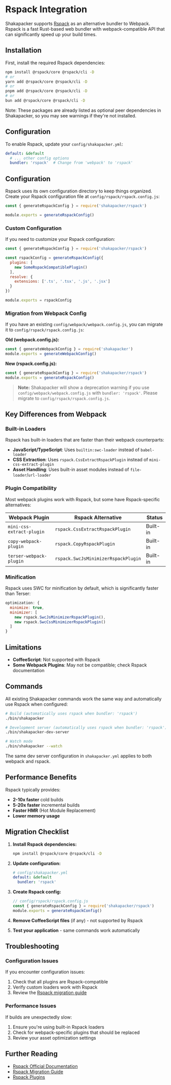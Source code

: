 # Rspack Integration

Shakapacker supports [Rspack](https://rspack.rs) as an alternative bundler to Webpack. Rspack is a fast Rust-based web bundler with webpack-compatible API that can significantly speed up your build times.

## Installation

First, install the required Rspack dependencies:

```bash
npm install @rspack/core @rspack/cli -D
# or
yarn add @rspack/core @rspack/cli -D
# or  
pnpm add @rspack/core @rspack/cli -D
# or
bun add @rspack/core @rspack/cli -D
```

Note: These packages are already listed as optional peer dependencies in Shakapacker, so you may see warnings if they're not installed.

## Configuration

To enable Rspack, update your `config/shakapacker.yml`:

```yaml
default: &default
  # ... other config options
  bundler: 'rspack'  # Change from 'webpack' to 'rspack'
```

## Configuration

Rspack uses its own configuration directory to keep things organized. Create your Rspack configuration file at `config/rspack/rspack.config.js`:

```javascript
const { generateRspackConfig } = require('shakapacker/rspack')

module.exports = generateRspackConfig()
```

### Custom Configuration

If you need to customize your Rspack configuration:

```javascript
const { generateRspackConfig } = require('shakapacker/rspack')

const rspackConfig = generateRspackConfig({
  plugins: [
    new SomeRspackCompatiblePlugin()
  ],
  resolve: {
    extensions: ['.ts', '.tsx', '.js', '.jsx']
  }
})

module.exports = rspackConfig
```

### Migration from Webpack Config

If you have an existing `config/webpack/webpack.config.js`, you can migrate it to `config/rspack/rspack.config.js`:

**Old (webpack.config.js):**
```javascript
const { generateWebpackConfig } = require('shakapacker')
module.exports = generateWebpackConfig()
```

**New (rspack.config.js):**
```javascript
const { generateRspackConfig } = require('shakapacker/rspack')
module.exports = generateRspackConfig()
```

> **Note:** Shakapacker will show a deprecation warning if you use `config/webpack/webpack.config.js` with `bundler: 'rspack'`. Please migrate to `config/rspack/rspack.config.js`.

## Key Differences from Webpack

### Built-in Loaders

Rspack has built-in loaders that are faster than their webpack counterparts:

- **JavaScript/TypeScript**: Uses `builtin:swc-loader` instead of `babel-loader`
- **CSS Extraction**: Uses `rspack.CssExtractRspackPlugin` instead of `mini-css-extract-plugin`
- **Asset Handling**: Uses built-in asset modules instead of `file-loader`/`url-loader`

### Plugin Compatibility

Most webpack plugins work with Rspack, but some have Rspack-specific alternatives:

| Webpack Plugin | Rspack Alternative | Status |
|---|---|---|
| `mini-css-extract-plugin` | `rspack.CssExtractRspackPlugin` | Built-in |
| `copy-webpack-plugin` | `rspack.CopyRspackPlugin` | Built-in |
| `terser-webpack-plugin` | `rspack.SwcJsMinimizerRspackPlugin` | Built-in |

### Minification

Rspack uses SWC for minification by default, which is significantly faster than Terser:

```javascript
optimization: {
  minimize: true,
  minimizer: [
    new rspack.SwcJsMinimizerRspackPlugin(),
    new rspack.SwcCssMinimizerRspackPlugin()
  ]
}
```

## Limitations

- **CoffeeScript**: Not supported with Rspack
- **Some Webpack Plugins**: May not be compatible; check Rspack documentation

## Commands

All existing Shakapacker commands work the same way and automatically use Rspack when configured:

```bash
# Build (automatically uses rspack when bundler: 'rspack')
./bin/shakapacker

# Development server (automatically uses rspack when bundler: 'rspack')  
./bin/shakapacker-dev-server

# Watch mode
./bin/shakapacker --watch
```

The same dev server configuration in `shakapacker.yml` applies to both webpack and rspack.

## Performance Benefits

Rspack typically provides:

- **2-10x faster** cold builds
- **5-20x faster** incremental builds  
- **Faster HMR** (Hot Module Replacement)
- **Lower memory usage**

## Migration Checklist

1. **Install Rspack dependencies:**
   ```bash
   npm install @rspack/core @rspack/cli -D
   ```

2. **Update configuration:**
   ```yaml
   # config/shakapacker.yml
   default: &default
     bundler: 'rspack'
   ```

3. **Create Rspack config:**
   ```javascript
   // config/rspack/rspack.config.js
   const { generateRspackConfig } = require('shakapacker/rspack')
   module.exports = generateRspackConfig()
   ```

4. **Remove CoffeeScript files** (if any) - not supported by Rspack

5. **Test your application** - same commands work automatically

## Troubleshooting

### Configuration Issues

If you encounter configuration issues:

1. Check that all plugins are Rspack-compatible
2. Verify custom loaders work with Rspack
3. Review the [Rspack migration guide](https://rspack.rs/guide/migration/webpack)

### Performance Issues

If builds are unexpectedly slow:

1. Ensure you're using built-in Rspack loaders
2. Check for webpack-specific plugins that should be replaced
3. Review your asset optimization settings

## Further Reading

- [Rspack Official Documentation](https://rspack.rs)
- [Rspack Migration Guide](https://rspack.rs/guide/migration/webpack)
- [Rspack Plugins](https://rspack.rs/plugins/webpack/)